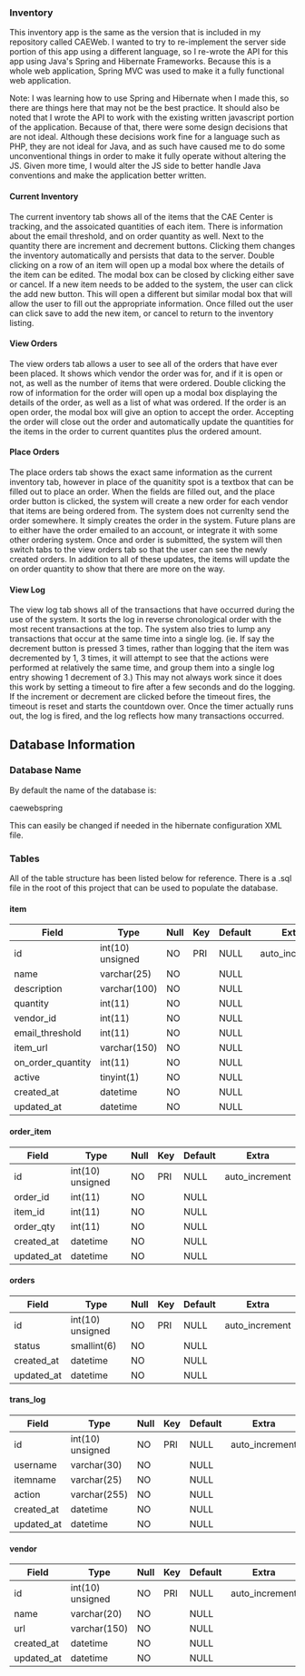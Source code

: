 ### Inventory

This inventory app is the same as the version that is included in my repository called CAEWeb. I wanted to try to re-implement the server side portion of this app using a different language, so I re-wrote the API for this app using Java's Spring and Hibernate Frameworks. Because this is a whole web application, Spring MVC was used to make it a fully functional web application.

Note: I was learning how to use Spring and Hibernate when I made this, so there are things here that may not be the best practice. It should also be noted that I wrote the API to work with the existing written javascript portion of the application. Because of that, there were some design decisions that are not ideal. Although these decisions work fine for a language such as PHP, they are not ideal for Java, and as such have caused me to do some unconventional things in order to make it fully operate without altering the JS. Given more time, I would alter the JS side to better handle Java conventions and make the application better written.

#### Current Inventory

The current inventory tab shows all of the items that the CAE Center is tracking, and the assoicated quantities of each item. There is information about the email threshold, and on order quantity as well. Next to the quantity there are increment and decrement buttons. Clicking them changes the inventory automatically and persists that data to the server. Double clicking on a row of an item will open up a modal box where the details of the item can be edited. The modal box can be closed by clicking either save or cancel. If a new item needs to be added to the system, the user can click the add new button. This will open a different but similar modal box that will allow the user to fill out the appropriate information. Once filled out the user can click save to add the new item, or cancel to return to the inventory listing.

#### View Orders

The view orders tab allows a user to see all of the orders that have ever been placed. It shows which vendor the order was for, and if it is open or not, as well as the number of items that were ordered. Double clicking the row of information for the order will open up a modal box displaying the details of the order, as well as a list of what was ordered. If the order is an open order, the modal box will give an option to accept the order. Accepting the order will close out the order and automatically update the quantities for the items in the order to current quantites plus the ordered amount.

#### Place Orders

The place orders tab shows the exact same information as the current inventory tab, however in place of the quanitity spot is a textbox that can be filled out to place an order. When the fields are filled out, and the place order button is clicked, the system will create a new order for each vendor that items are being ordered from. The system does not currenlty send the order somewhere. It simply creates the order in the system. Future plans are to either have the order emailed to an account, or integrate it with some other ordering system. Once and order is submitted, the system will then switch tabs to the view orders tab so that the user can see the newly created orders. In addition to all of these updates, the items will update the on order quantity to show that there are more on the way.

#### View Log

The view log tab shows all of the transactions that have occurred during the use of the system. It sorts the log in reverse chronological order with the most recent transactions at the top. The system also tries to lump any transactions that occur at the same time into a single log. (ie. If say the decrement button is pressed 3 times, rather than logging that the item was decremented by 1, 3 times, it will attempt to see that the actions were performed at relatively the same time, and group them into a single log entry showing 1 decrement of 3.) This may not always work since it does this work by setting a timeout to fire after a few seconds and do the logging. If the increment or decrement are clicked before the timeout fires, the timeout is reset and starts the countdown over. Once the timer actually runs out, the log is fired, and the log reflects how many transactions occurred.

## Database Information
### Database Name
By default the name of the database is: 

caewebspring

This can easily be changed if needed in the hibernate configuration XML file.

### Tables

All of the table structure has been listed below for reference. There is a .sql file in the root of this project that can be used to populate the database.

#### item

| Field               | Type             | Null | Key | Default             | Extra          |
|---------------------|------------------|------|-----|---------------------|----------------|
| id                  | int(10) unsigned | NO   | PRI | NULL                | auto_increment |
| name                | varchar(25)      | NO   |     | NULL                |                |
| description         | varchar(100)     | NO   |     | NULL                |                |
| quantity            | int(11)          | NO   |     | NULL                |                |
| vendor_id           | int(11)          | NO   |     | NULL                |                |
| email_threshold     | int(11)          | NO   |     | NULL                |                |
| item_url            | varchar(150)     | NO   |     | NULL                |                |
| on_order_quantity   | int(11)          | NO   |     | NULL                |                |
| active              | tinyint(1)       | NO   |     | NULL                |                |
| created_at          | datetime         | NO   |     | NULL                |                |
| updated_at          | datetime         | NO   |     | NULL                |                |

#### order_item

| Field               | Type             | Null | Key | Default             | Extra          |
|---------------------|------------------|------|-----|---------------------|----------------|
| id                  | int(10) unsigned | NO   | PRI | NULL                | auto_increment |
| order_id            | int(11)          | NO   |     | NULL                |                |
| item_id             | int(11)          | NO   |     | NULL                |                |
| order_qty           | int(11)          | NO   |     | NULL                |                |
| created_at          | datetime         | NO   |     | NULL                |                |
| updated_at          | datetime         | NO   |     | NULL                |                |

#### orders

| Field               | Type             | Null | Key | Default             | Extra          |
|---------------------|------------------|------|-----|---------------------|----------------|
| id                  | int(10) unsigned | NO   | PRI | NULL                | auto_increment |
| status              | smallint(6)      | NO   |     | NULL                |                |
| created_at          | datetime         | NO   |     | NULL                |                |
| updated_at          | datetime         | NO   |     | NULL                |                |

#### trans_log

| Field               | Type             | Null | Key | Default             | Extra          |
|---------------------|------------------|------|-----|---------------------|----------------|
| id                  | int(10) unsigned | NO   | PRI | NULL                | auto_increment |
| username            | varchar(30)      | NO   |     | NULL                |                |
| itemname            | varchar(25)      | NO   |     | NULL                |                |
| action              | varchar(255)     | NO   |     | NULL                |                |
| created_at          | datetime         | NO   |     | NULL                |                |
| updated_at          | datetime         | NO   |     | NULL                |                |

#### vendor

| Field               | Type             | Null | Key | Default             | Extra          |
|---------------------|------------------|------|-----|---------------------|----------------|
| id                  | int(10) unsigned | NO   | PRI | NULL                | auto_increment |
| name                | varchar(20)      | NO   |     | NULL                |                |
| url                 | varchar(150)     | NO   |     | NULL                |                |
| created_at          | datetime         | NO   |     | NULL                |                |
| updated_at          | datetime         | NO   |     | NULL                |                |
